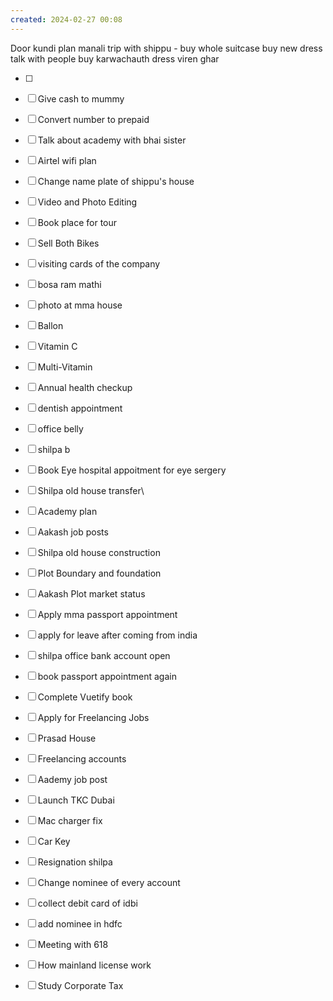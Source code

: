 ```yaml
---
created: 2024-02-27 00:08
---
```

Door kundi
plan manali trip with shippu - buy 
	whole suitcase
	buy new dress
	talk with people
buy karwachauth dress
viren ghar 



- [ ] 
- [ ] Give cash to mummy
- [ ] Convert number to prepaid
- [ ] Talk about academy with bhai sister
- [ ] Airtel wifi plan
- [ ] Change name plate of shippu's house
- [ ] Video and Photo Editing
- [ ] Book place for tour
- [ ] Sell Both Bikes
- [ ] visiting cards of the company
- [ ] bosa ram mathi
- [ ] photo at mma house
- [ ] Ballon
- [ ] Vitamin C
- [ ] Multi-Vitamin
- [ ] Annual health checkup
- [ ] dentish appointment
- [ ] office belly
- [ ] shilpa b
- [ ] Book Eye hospital appoitment for eye sergery
- [ ] Shilpa old house transfer\
- [ ] Academy plan 
- [ ] Aakash job posts
- [ ] Shilpa old house construction
- [ ] Plot Boundary and foundation 
- [ ] Aakash Plot market status
- [ ] Apply mma passport appointment



- [ ] apply for leave after coming from india
- [ ] shilpa office bank account open
- [ ] book passport appointment again
- [ ] Complete Vuetify book
- [ ] Apply for Freelancing Jobs
- [ ] Prasad House 
- [ ] Freelancing accounts
- [ ] Aademy job post
- [ ] Launch TKC Dubai
- [ ] Mac charger fix
- [ ] Car Key 
- [ ] Resignation shilpa
- [ ] Change nominee of every account
- [ ] collect debit card of idbi
- [ ] add nominee in hdfc 
- [ ] Meeting with 618
- [ ] How mainland license work
- [ ] Study Corporate Tax